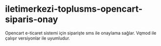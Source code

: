 # iletimerkezi-toplusms-opencart-siparis-onay
Opencart e-ticaret sistemi için siparişte sms ile onaylama sağlar.
Vqmod ile çalışır versiyonlar ile uyumludur.
